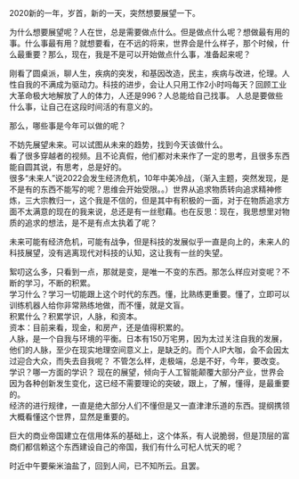 2020新的一年，岁首，新的一天，突然想要展望一下。

为什么想要展望呢？人在世，总是需要做点什么。但是做点什么呢？想做最有用的事。什么事最有用？就想要看，在不远的将来，世界会是什么样子，那个时候，什么最重要？那么，现在，我是不是可以开始做点什么事，准备起来呢？

刚看了圆桌派，聊人生，疾病的突发，和基因改造，民主，疾病与改进，伦理。人性自我的不满成为驱动力。科技的进步，会让人只用工作2小时吗每天？回顾工业大革命极大地解放了人的体力，人还是996？人总能给自己找事。
人总是要做些什么事，让自己在这段时间活的有意义的。

那么，哪些事是今年可以做的呢？

不妨先展望未来。可以试图从未来的趋势，找到今天该做什么。\
看了很多穿越者的视频。且不论真假，他们都对未来作了一定的思考，且很多东西能自圆其说，有思考，总是好的。\
很多“未来人”说2022会发生经济危机，10年中美冷战，（渐入主题，突然发现，是不是有的东西不能写的呢？思维会开始受限。。）世界从追求物质转向追求精神修炼，三大宗教归一，这个我是不信的，但是其中有积极的一面，对于在物质追求方面不太满意的现在的我来说，总还是有一丝慰藉。也在反思：现在，我思想里对物质的追求的想法，是不是有点太执着了呢？

未来可能有经济危机，可能有战争，但是科技的发展似乎一直是向上的，未来人的科技展望，没有逃离现代对科技的认知，这让我有一丝的失望。

絮叨这么多，只看到一点，那就是变，是唯一不变的东西。那怎么样应对变呢？不断的学习，不断的积累。\
学习什么？学习一切能跟上这个时代的东西。懂，比熟练更重要。懂了，立即可以训练机器人给你非常熟练地做，而不懂，就是文盲。\
积累什么？积累学识，人脉，和资本。\
资本：目前来看，现金，和房产，还是值得积累的。\
人脉，是一个自我与环境的平衡。日本有150万宅男，因为太过关注自我的发展，他们的人脉，至少在现实地理空间意义上，是缺乏的。而个人IP大咖，会不会因太过迎合大众，而失去自我呢？ 不管怎么样，走极端，总是不好，今年，要改变。\
学识？哪一方面的学识？ 现在的展望，倾向于人工智能颠覆大部分产业，世界会因为各种创新发生变化，这已经不需要理论的突破，跟上，了解，懂得，是最重要的。\
经济的进行规律，一直是绝大部分人们不懂但是又一直津津乐道的东西。提纲携领大概看懂这个世界，显然是重要的。

巨大的商业帝国建立在信用体系的基础上，这个体系，有人说脆弱，但是顶层的富商们都信赖这个东西建设自己的帝国，我们有什么可杞人忧天的呢？

时近中午要柴米油盐了，回到人间，已不知所云。且罢。
